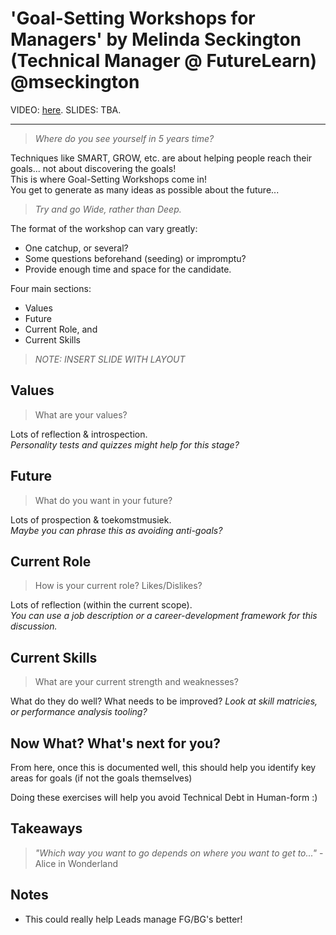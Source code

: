# 'Goal-Setting Workshops for Managers' by Melinda Seckington (Technical Manager @ FutureLearn) @mseckington

VIDEO: [here](https://www.youtube.com/watch?v=np1rZvM9GD4&list=PLBzScQzZ83I_VX8zgmLqIfma_kJs3RRmu&index=24&t=0s). SLIDES: TBA.

---

> _Where do you see yourself in 5 years time?_

Techniques like SMART, GROW, etc. are about helping people reach their goals... not about discovering the goals! \
This is where Goal-Setting Workshops come in! \
You get to generate as many ideas as possible about the future...

> _Try and go Wide, rather than Deep._

The format of the workshop can vary greatly:

- One catchup, or several?
- Some questions beforehand (seeding) or impromptu?
- Provide enough time and space for the candidate.

Four main sections:

- Values
- Future
- Current Role, and
- Current Skills
  
> _NOTE: INSERT SLIDE WITH LAYOUT_

## Values

> What are your values?

Lots of reflection & introspection. \
_Personality tests and quizzes might help for this stage?_

## Future

> What do you want in your future?

Lots of prospection & toekomstmusiek. \
_Maybe you can phrase this as avoiding anti-goals?_

## Current Role

> How is your current role? Likes/Dislikes?

Lots of reflection (within the current scope). \
_You can use a job description or a career-development framework for this discussion._

## Current Skills

> What are your current strength and weaknesses?

What do they do well? What needs to be improved?
_Look at skill matricies, or performance analysis tooling?_

## Now What? What's next for you?

From here, once this is documented well, this should help you identify key areas for goals (if not the goals themselves)

Doing these exercises will help you avoid Technical Debt in Human-form :)

## Takeaways

> _"Which way you want to go depends on where you want to get to..."_ - Alice in Wonderland

## Notes

- This could really help Leads manage FG/BG's better!
